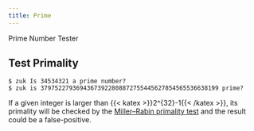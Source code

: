 ```yaml
---
title: Prime
---
```


Prime Number Tester

## Test Primality

```Shell
$ zuk Is 34534321 a prime number?
$ zuk is 37975227936943673922808872755445627854565536638199 prime?
```

If a given integer is larger than {{< katex >}}2^{32}-1{{< /katex >}}, its primality will be checked by the [Miller–Rabin primality test](https://en.wikipedia.org/wiki/Miller%E2%80%93Rabin_primality_test) and the result could be a false-positive.
